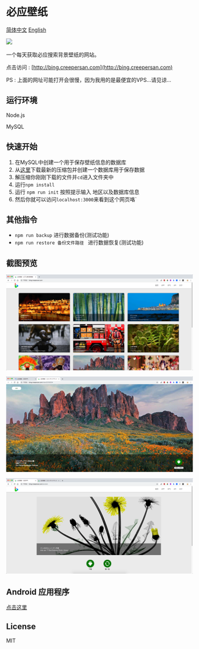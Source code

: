 # 必应壁纸

[简体中文](/README.md)  [English](/README_EN.md)

![](https://img.shields.io/github/package-json/v/CreeperSan/bing-image)

一个每天获取必应搜索背景壁纸的网站。

点击访问 : [http://bing.creepersan.com](http://bing.creepersan.com)

PS : 上面的网址可能打开会很慢，因为我用的是最便宜的VPS…请见谅...

## 运行环境

Node.js

MySQL

## 快速开始

1. 在MySQL中创建一个用于保存壁纸信息的数据库
2. 从[这里](https://github.com/CreeperSan/bing-image/releases)下载最新的压缩包并创建一个数据库用于保存数据
3. 解压缩你刚刚下载的文件并`cd`进入文件夹中
4. 运行`npm install`
5. 运行 `npm run init` 按照提示输入 地区以及数据库信息
6. 然后你就可以访问`localhost:3000`来看到这个网页咯`

## 其他指令

+ `npm run backup` 进行数据备份(测试功能)
+ `npm run restore 备份文件路径 ` 进行数据恢复(测试功能)


## 截图预览

![](screenshot/01.png)

![](screenshot/02.png)

![](screenshot/03.png)

## Android 应用程序

[点击这里](https://github.com/CreeperSan/bing-image-android)

## License

MIT